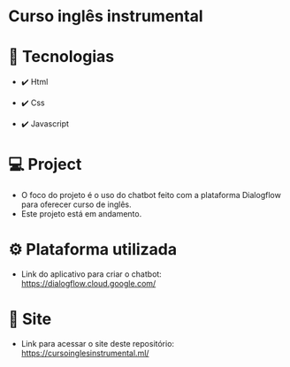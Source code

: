 # Curso inglês instrumental

# 🚀 Tecnologias

* ✔️ Html

* ✔️ Css

* ✔️ Javascript

# 💻 Project
* O foco do projeto é o uso do chatbot feito com a plataforma Dialogflow para oferecer curso de inglês.
* Este projeto está em andamento.

# ⚙ Plataforma utilizada
* Link do aplicativo para criar o chatbot:
https://dialogflow.cloud.google.com/

# 🔗 Site
* Link para acessar o site deste repositório:
https://cursoinglesinstrumental.ml/
